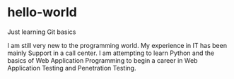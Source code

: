 # hello-world
Just learning Git basics

I am still very new to the programming world. My experience in IT has been mainly Support in a call center.
I am attempting to learn Python and the basics of Web Application Programming to begin a career in Web Application Testing
and Penetration Testing.
